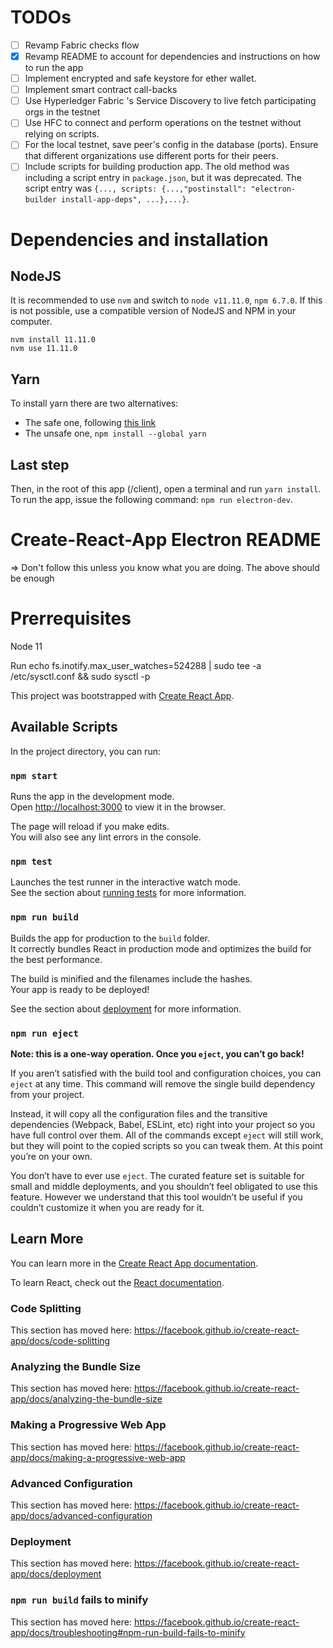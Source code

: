 # TODOs

- [ ] Revamp Fabric checks flow
- [x] Revamp README to account for dependencies and instructions on how to run the app
- [ ] Implement encrypted and safe keystore for ether wallet.
- [ ] Implement smart contract call-backs
- [ ] Use Hyperledger Fabric 's Service Discovery to live fetch participating orgs in the testnet
- [ ] Use HFC to connect and perform operations on the testnet without relying on scripts.
- [ ] For the local testnet, save peer's config in the database (ports). Ensure that different organizations use different ports for their peers.
- [ ] Include scripts for building production app. The old method was including a script entry in `package.json`, but it was deprecated. The script entry was `{..., scripts: {...,"postinstall": "electron-builder install-app-deps", ...},...}`.

# Dependencies and installation

## NodeJS

It is recommended to use `nvm` and switch to `node v11.11.0`, `npm 6.7.0`. If this is not possible, use a compatible version of NodeJS and NPM in your computer.

```
nvm install 11.11.0
nvm use 11.11.0
```

## Yarn

To install yarn there are two alternatives:

- The safe one, following [this link](https://yarnpkg.com/lang/en/docs/install")
- The unsafe one, `npm install --global yarn`

## Last step

Then, in the root of this app (/client), open a terminal and run `yarn install`. To run the app, issue the following command: `npm run electron-dev`.

# Create-React-App Electron README

=> Don't follow this unless you know what you are doing. The above should be enough

# Prerrequisites

Node 11

Run
echo fs.inotify.max_user_watches=524288 | sudo tee -a /etc/sysctl.conf && sudo sysctl -p

This project was bootstrapped with [Create React App](https://github.com/facebook/create-react-app).

## Available Scripts

In the project directory, you can run:

### `npm start`

Runs the app in the development mode.<br>
Open [http://localhost:3000](http://localhost:3000) to view it in the browser.

The page will reload if you make edits.<br>
You will also see any lint errors in the console.

### `npm test`

Launches the test runner in the interactive watch mode.<br>
See the section about [running tests](https://facebook.github.io/create-react-app/docs/running-tests) for more information.

### `npm run build`

Builds the app for production to the `build` folder.<br>
It correctly bundles React in production mode and optimizes the build for the best performance.

The build is minified and the filenames include the hashes.<br>
Your app is ready to be deployed!

See the section about [deployment](https://facebook.github.io/create-react-app/docs/deployment) for more information.

### `npm run eject`

**Note: this is a one-way operation. Once you `eject`, you can’t go back!**

If you aren’t satisfied with the build tool and configuration choices, you can `eject` at any time. This command will remove the single build dependency from your project.

Instead, it will copy all the configuration files and the transitive dependencies (Webpack, Babel, ESLint, etc) right into your project so you have full control over them. All of the commands except `eject` will still work, but they will point to the copied scripts so you can tweak them. At this point you’re on your own.

You don’t have to ever use `eject`. The curated feature set is suitable for small and middle deployments, and you shouldn’t feel obligated to use this feature. However we understand that this tool wouldn’t be useful if you couldn’t customize it when you are ready for it.

## Learn More

You can learn more in the [Create React App documentation](https://facebook.github.io/create-react-app/docs/getting-started).

To learn React, check out the [React documentation](https://reactjs.org/).

### Code Splitting

This section has moved here: https://facebook.github.io/create-react-app/docs/code-splitting

### Analyzing the Bundle Size

This section has moved here: https://facebook.github.io/create-react-app/docs/analyzing-the-bundle-size

### Making a Progressive Web App

This section has moved here: https://facebook.github.io/create-react-app/docs/making-a-progressive-web-app

### Advanced Configuration

This section has moved here: https://facebook.github.io/create-react-app/docs/advanced-configuration

### Deployment

This section has moved here: https://facebook.github.io/create-react-app/docs/deployment

### `npm run build` fails to minify

This section has moved here: https://facebook.github.io/create-react-app/docs/troubleshooting#npm-run-build-fails-to-minify
